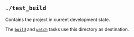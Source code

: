 ## `./test_build`

Contains the project in current development state.

The [`build`](../Task/build.html) and [`watch`](../Task/watch.html) tasks use this directory as destination.
